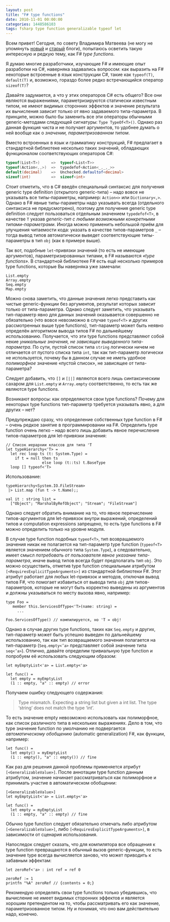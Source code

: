 ```yaml
---
layout: post
title: "F# type functions"
date: 2010-11-01 00:00:00
categories: 1448586103
tags: fsharp type function generalizable typeof let
---
```

Всем привет! Сегодня, по совету Владимира Матвеева (не могу не упомянуть [новый](http://intellifactory.com/blogs/vladimir.matveev/) и [старый](http://v2matveev.blogspot.com/) блоги), попытаюсь осветить такую интересную и редкую тему, как F# *type functions*.

Я думаю многие разработчики, изучающие F# и имеющие опыт разработки на C#, наверняка задавались вопросом: как выразить на F# некоторые встроенные в язык конструкции C#, такие как `typeof(T)`, `default(T)` и, возможно, гораздо более редко встречающийся оператор `sizeof(T)`?

Давайте задумается, а что у этих операторов C# есть общего? Все они являются выражениями, параметризируются статически известным типом, не имеют видимых сторонних эффектов и значение результата их вычисления зависит только от явно задаваемого типа-параметра. В принципе, можно было бы заменить все эти операторы обычными generic-методами следующей сигнатуры: `Type TypeOf<T>()`. Однако раз данная функция чиста и не получает аргументов, то удобнее думать о ней вообще как о *значении, параметризованном типом*.

Вместо встроенных в язык и грамматику конструкций, F# предлагает в стандартной библиотеке несколько таких значений, обладающих функционалом соответствующих операторов C#:

```c#
typeof(List<T>)     =>  typeof<List<T>>
typeof(Action<,,>)  =>  typedefof<Action<_,_,_>>
default(decimal)    =>  Unchecked.defaultof<decimal>
sizeof(int)         =>  sizeof<int>
```

Стоит отметить, что в C# введён специальный синтаксис для получения generic type definition (открытого generic-типа) – надо вовсе не указывать все типы-параметры, например: `Action<>` или `Dictionary<,>`. Однако в F# явные типы-параметры надо указывать всегда (отдельного синтаксиса не предусмотрено), поэтому для получения generic type definition следует пользоваться отдельным значением `typedefof<T>`, в качестве `T` указав *generic-тип с любыми возможными конкретными типами-параметрами*. Иногда можно применить небольшой приём для улучшения читаемости кода: указать в качестве типов-параметров `_` – тогда вывод типов автоматически выведет соответствующие типы-параметры в тип `obj` (как в примере выше).

Так вот, подобные `let`-привязки значений (то есть не имеющие аргументов), параметризированных типами, в F# называются *«type functions»*. В стандартной библиотеке F# есть ещё несколько примеров type functions, которые Вы наверняка уже замечали:

```f#
List.empty
Array.empty
Seq.empty
Map.empty
```

Можно снова заметить, что данные значения легко представить как чистые generic-функции без аргументов, результат которых зависит только от типа-параметра. Однако следует заметить, что указывать тип-параметр явно для данных значений оказывается совершенно не обязательно (что вовсе невозможно в случае `typeof<T>` и других рассмотренных выше type functions), тип-параметр может быть неявно определён алгоритмом вывода типов F# по дальнейшему использованию. Получается, что эти type functions представляют собой некие *уникальные значения, не зависящее выведенного типа-параметра*. По сути, пустой список типа `string` логически ничем не отличается от пустого списка типа `int`, так как тип-параметр логически не используется, почему бы в данном случае не иметь удобное *полиморфное* значение «пустой список», не зависящее от типа-параметра?

Следует добавить, что `[]` и `[||]` являются всего лишь синтаксическим сахаром для `List.empty` и `Array.empty` соответственно, то есть так же являются type functions.

Возникают вопросы: как определяются свои type functions? Почему для некоторых type functions тип-параметр требуется указывать явно, а для других – нет?

Предупреждаю сразу, что определение собственных type function в F# – очень редкое занятие в программировании на F#. Определить type function очень легко – надо всего лишь добавить явное перечисление типов-параметров для let-привязки значения:

```f#
// Список иерархии классов для типа 'T
let typeHierarchy<'T> =
  let rec loop ts (t: System.Type) =
    if t = null then ts
                else loop (t::ts) t.BaseType
  loop [] typeof<'T>
```

Использование:

```f#
typeHierarchy<System.IO.FileStream>
 |> List.map (fun t -> t.Name);;

val it : string list =
  ["Object"; "MarshalByRefObject"; "Stream"; "FileStream"]
```

Однако следует обратить внимание на то, что явное перечисление типов-аргументов для let-привязок внутри выражений, определений типов и computation expressions запрещено, то есть type functions в F# можно определить только на уровне модуля.

В случае type function подобных `typeof<T>`, тип возвращаемого значения никак не полагается на тип-параметр type function (`typeof<T>` является значением обычного типа `System.Type`), а следовательно, имеет смысл *потребовать от пользователя явное указание типа-параметра*, иначе вывод типов всегда будет предполагать тип `obj`. Это можно осуществить, отметив type function специальным атрибутом `[<RequiresExplicitTypeArguments>]` из стандартной библиотеки F#. Этот атрибут работает для любых let-привязок и методов, отключая вывод типов F#, что помогает избавиться от вывода типа `obj` для типов-параметров, которые не могут быть корректно выведены из аргументов и должны указываться по месту вызова явно, например:

```f#
type Foo =
   member this.ServicesOfType<'T>(name: string) =
     ...

Foo.ServicesOfType() // компилируется, но 'T = obj!
```

Однако в случае других type functions, таких как `Seq.empty` и других, тип-параметр может быть успешно выведен по дальнейшему использованию, так как тип возвращаемого значения полагается на тип-параметр (`Seq.empty<’a>` представляет собой значение типа `seq<’a>`). Отлично, давайте определим тривиальную type function и попробуем её использовать следующим образом:

```f#
let myEmptyList<'a> = List.empty<'a>

let func() =
  let empty = myEmptyList
  (1 :: empty, "a" :: empty) // error
```

Получаем ошибку следующего содержания:

> Type mismatch. Expecting a string list but given a int list. The type ‘string’ does not match the type ‘int’.

То есть значение empty невозможно использовать как полиморфное, как список различного типа в нескольких выражениях. Дело в том, что type значение function по умолчанию не подвергается *автоматическому обобщению* (automatic generalization) F#, как функции, например:

```f#
let func() =
  let empty() = myEmptyList
  (1 :: empty(), "a" :: empty()) // fine
```

Как раз для решения данной проблемы применяется атрибут `[<GeneralizableValue>]`. После аннотации type function данным атрибутом, значение начинает рассматриваться как полиморфное и принимать участие в автоматическом обобщении:

```f#
[<GeneralizableValue>]
let myEmptyList<'a> = List.empty<'a>

let func() =
  let empty = myEmptyList
  (1 :: empty, "a" :: empty) // fine
```

Обычно type function следует обязательно отмечать либо атрибутом `[<GeneralizableValue>]`, либо `[<RequiresExplicitTypeArguments>]`, в зависимости от сценария использования.

Напоследок следует сказать, что для компилятора все обращения к type function превращаются в обычный вызов generic-функции, то есть значение type всегда вычисляется заново, что может приводить к забавным эффектам:

```f#
let zeroRef<'a> : int ref = ref 0

zeroRef := 1
printfn "%A" zeroRef // {contents = 0;}
```

Рекомендую определять свои type functions только убедившись, что вычисление не имеет видимых сторонних эффектов и является хорошим претендентом на то, чтобы рассматривать его как значение, параметризованное типом. Ну и понимая, что оно вам действительно надо, конечно.